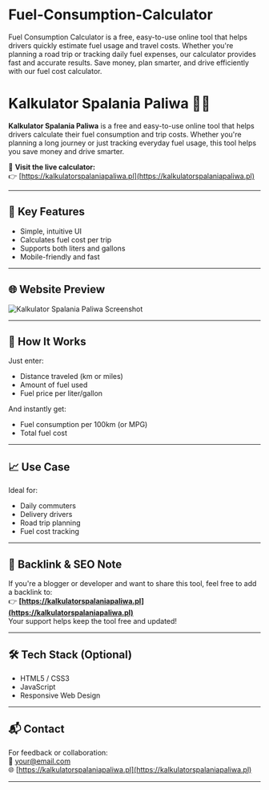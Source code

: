 # Fuel-Consumption-Calculator
Fuel Consumption Calculator is a free, easy-to-use online tool that helps drivers quickly estimate fuel usage and travel costs. Whether you're planning a road trip or tracking daily fuel expenses, our calculator provides fast and accurate results. Save money, plan smarter, and drive efficiently with our fuel cost calculator.
# Kalkulator Spalania Paliwa 🚗⛽

**Kalkulator Spalania Paliwa** is a free and easy-to-use online tool that helps drivers calculate their fuel consumption and trip costs. Whether you're planning a long journey or just tracking everyday fuel usage, this tool helps you save money and drive smarter.

🔗 **Visit the live calculator:**  
👉 [https://kalkulatorspalaniapaliwa.pl](https://kalkulatorspalaniapaliwa.pl)

---

## 🧮 Key Features

- Simple, intuitive UI
- Calculates fuel cost per trip
- Supports both liters and gallons
- Mobile-friendly and fast

---

## 🌐 Website Preview

![Kalkulator Spalania Paliwa Screenshot](screenshot.png)

---

## 🚀 How It Works

Just enter:
- Distance traveled (km or miles)
- Amount of fuel used
- Fuel price per liter/gallon

And instantly get:
- Fuel consumption per 100km (or MPG)
- Total fuel cost

---

## 📈 Use Case

Ideal for:
- Daily commuters
- Delivery drivers
- Road trip planning
- Fuel cost tracking

---

## 📎 Backlink & SEO Note

If you're a blogger or developer and want to share this tool, feel free to add a backlink to:  
👉 **[https://kalkulatorspalaniapaliwa.pl](https://kalkulatorspalaniapaliwa.pl)**  
Your support helps keep the tool free and updated!

---

## 🛠️ Tech Stack (Optional)

- HTML5 / CSS3
- JavaScript
- Responsive Web Design

---

## 📬 Contact

For feedback or collaboration:  
📧 your@email.com  
🌐 [https://kalkulatorspalaniapaliwa.pl](https://kalkulatorspalaniapaliwa.pl)

---

